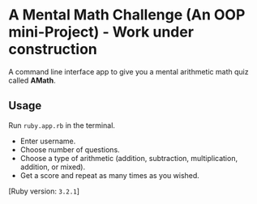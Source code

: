 # A Mental Math Challenge (An OOP mini-Project) - Work under construction

A command line interface app to give you a mental arithmetic math quiz called <b>AMath</b>.  

## Usage
Run `ruby.app.rb` in the terminal.

- Enter username.
- Choose number of questions.
- Choose a type of arithmetic (addition, subtraction, multiplication, addition, or mixed).
- Get a score and repeat as many times as you wished.

[Ruby version: `3.2.1`]
